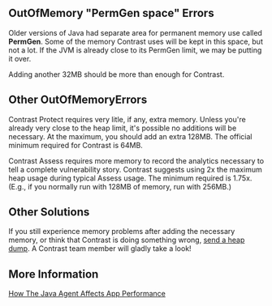 <!--
title: "Reason For "OutOfMemoryError" When Running Contrast Java Agent"
description: "Explanation for the OutOfMemoryError"
tags: "troubleshoot java agent memory"
-->

## OutOfMemory "PermGen space" Errors

Older versions of Java had separate area for permanent memory use called **PermGen**. Some of the memory Contrast uses will be kept in this space, but not a lot. If the JVM is already close to its PermGen limit, we may be putting it over. 

Adding another 32MB should be more than enough for Contrast. 

## Other OutOfMemoryErrors
 
Contrast Protect requires very litle, if any, extra memory. Unless you're already very close to the heap limit, it's possible no additions will be necessary. At the maximum, you should add an extra 128MB. The official minimum required for Contrast is 64MB.

Contrast Assess requires more memory to record the analytics necessary to tell a complete vulnerability story. Contrast suggests using 2x the maximum heap usage during typical Assess usage. The minimum required is 1.75x. (E.g., if you normally run with 128MB of memory, run with 256MB.)

## Other Solutions 

If you still experience memory problems after adding the necessary memory, or think that Contrast is doing something wrong, [send a heap dump](mailto:bugs@contrastsecurity.com). A Contrast team member will gladly take a look! 

## More Information

[How The Java Agent Affects App Performance](troubleshooting-javaapp.html#effect)

